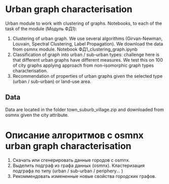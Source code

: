# Urban graph characterisation

Urban module to work with clustering of graphs.
Notebooks, to each of the task of the module (Модуль ФД1):


1. Сlustering of urban graph. We use several algorithms (Girvan-Newman, Louvain, Spectral Clustering, Label Propagation). We download the data from osmnx module. Notebook ФД1_clustering_graph.ipynb
2. Classification of graph into urban / sub-urban types: challenge here is that different urban graphs have different measures. We test this on 100 of city graphs applying approach from non-isomorphic graph types characterisation. 
3. Recommendation of properties of urban graphs given the selected type (urban / sub-urban) or land-use area. 


## Data 

Data are located in the folder town_suburb_village.zip and downloaded from osmnx given the city attribute. 

# Описание алгоритмов с osmnx urban graph characterisation 

1. Скачать или сгенерировать данные городов с osmnx.
2. Выделить подграф из графа данных (osmnx).
    Кластеризация подграфа по типу (urban / sub-urban / periphery... )
3. Рекоммендовать измененные новые свойства городских графов.

